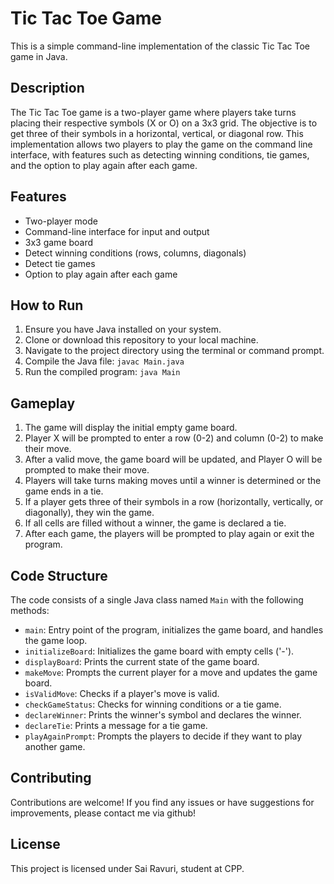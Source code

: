 # Tic Tac Toe Game

This is a simple command-line implementation of the classic Tic Tac Toe game in Java.

## Description

The Tic Tac Toe game is a two-player game where players take turns placing their respective symbols (X or O) on a 3x3 grid. The objective is to get three of their symbols in a horizontal, vertical, or diagonal row. This implementation allows two players to play the game on the command line interface, with features such as detecting winning conditions, tie games, and the option to play again after each game.

## Features

- Two-player mode
- Command-line interface for input and output
- 3x3 game board
- Detect winning conditions (rows, columns, diagonals)
- Detect tie games
- Option to play again after each game

## How to Run

1. Ensure you have Java installed on your system.
2. Clone or download this repository to your local machine.
3. Navigate to the project directory using the terminal or command prompt.
4. Compile the Java file: `javac Main.java`
5. Run the compiled program: `java Main`

## Gameplay

1. The game will display the initial empty game board.
2. Player X will be prompted to enter a row (0-2) and column (0-2) to make their move.
3. After a valid move, the game board will be updated, and Player O will be prompted to make their move.
4. Players will take turns making moves until a winner is determined or the game ends in a tie.
5. If a player gets three of their symbols in a row (horizontally, vertically, or diagonally), they win the game.
6. If all cells are filled without a winner, the game is declared a tie.
7. After each game, the players will be prompted to play again or exit the program.

## Code Structure

The code consists of a single Java class named `Main` with the following methods:

- `main`: Entry point of the program, initializes the game board, and handles the game loop.
- `initializeBoard`: Initializes the game board with empty cells ('-').
- `displayBoard`: Prints the current state of the game board.
- `makeMove`: Prompts the current player for a move and updates the game board.
- `isValidMove`: Checks if a player's move is valid.
- `checkGameStatus`: Checks for winning conditions or a tie game.
- `declareWinner`: Prints the winner's symbol and declares the winner.
- `declareTie`: Prints a message for a tie game.
- `playAgainPrompt`: Prompts the players to decide if they want to play another game.

## Contributing

Contributions are welcome! If you find any issues or have suggestions for improvements, please contact me via github!

## License

This project is licensed under Sai Ravuri, student at CPP. 
